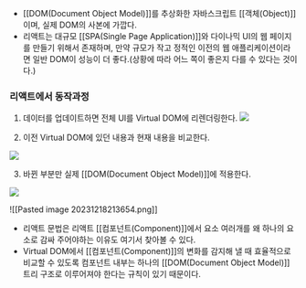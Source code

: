 - [[DOM(Document Object Model)]]를 추상화한 자바스크립트 [[객체(Object)]]이며, 실제 DOM의 사본에 가깝다.
- 리액트는 대규모 [[SPA(Single Page Application)]]와 다이나믹 UI의 웹 페이지를 만들기 위해서 존재하며, 만약 규모가 작고 정적인 이전의 웹 애플리케이션이라면 일반 DOM이 성능이 더 좋다.(상황에 따라 어느 쪽이 좋은지 다를 수 있다는 것이다.)

### 리액트에서 동작과정

1. 데이터를 업데이트하면 전체 UI를 Virtual DOM에 리렌더링한다.
![](https://blog.kakaocdn.net/dn/ZWUVL/btrqIsDpGw0/MHm6awjZ4yb3lFdPwgMMw1/img.png)

2. 이전 Virtual DOM에 있던 내용과 현재 내용을 비교한다.

![](https://blog.kakaocdn.net/dn/eDYS8l/btrqFkNpiqH/mzedSHhNlO61c5nb2HMKwk/img.png)

3. 바뀐 부분만 실제 [[DOM(Document Object Model)]]에 적용한다.

![](https://blog.kakaocdn.net/dn/OXLn4/btrqIsckSo4/aP37ktXfhVVINPg6hbiCeK/img.png)


![[Pasted image 20231218213654.png]]

- 리액트 문법은 리액트 [[컴포넌트(Component)]]에서 요소 여러개를 왜 하나의 요소로 감싸 주어야하는 이유도 여기서 찾아볼 수 있다.
- Virtual DOM에서 [[컴포넌트(Component)]]의 변화를 감지해 낼 때 효율적으로 비교할 수 있도록 컴포넌트 내부는 하나의 [[DOM(Document Object Model)]] 트리 구조로 이루어져야 한다는 규칙이 있기 때문이다.

